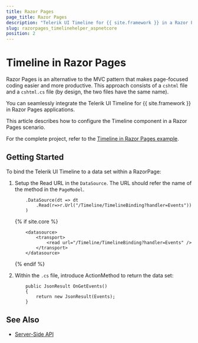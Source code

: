 ```yaml
---
title: Razor Pages
page_title: Razor Pages
description: "Telerik UI Timeline for {{ site.framework }} in a Razor Pages application."
slug: razorpages_timelinehelper_aspnetcore
position: 2
---
```


# Timeline in Razor Pages

Razor Pages is an alternative to the MVC pattern that makes page-focused coding easier and more productive. This approach consists of a `cshtml` file and a `cshtml.cs` file (by design, the two files have the same name). 

You can seamlessly integrate the Telerik UI Timeline for {{ site.framework }} in Razor Pages applications.

This article describes how to configure the Timeline component in a Razor Pages scenario.

For the complete project, refer to the [Timeline in Razor Pages example](https://github.com/telerik/ui-for-aspnet-core-examples/blob/master/Telerik.Examples.RazorPages/Telerik.Examples.RazorPages/Pages/Timeline/TimelineBinding.cshtml).

## Getting Started

To bind the Telerik UI Timeline to a data set  within a RazorPage:

1. Setup the Read URL in the `DataSource`. The URL should refer the name of the method in the `PageModel`.

    ```HtmlHelper
        .DataSource(dt => dt
            .Read(r=>r.Url("/Timeline/TimelineBinding?handler=Events"))
        )
    ```
    {% if site.core %}
    ```TagHelper
        <datasource>
            <transport>
                <read url="/Timeline/TimelineBinding?handler=Events" />
            </transport>
        </datasource>
    ```
    {% endif %}

1. Within the `.cs` file, introduce ActionMethod to return the data set:

    ```
        public JsonResult OnGetEvents()
        {
            return new JsonResult(Events);
        }
    ```

## See Also

* [Server-Side API](/api/timeline)